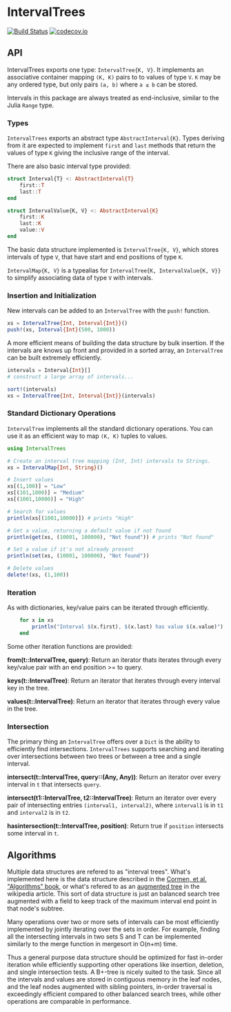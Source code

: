 
# IntervalTrees

[![Build Status](https://api.travis-ci.org/BioJulia/IntervalTrees.jl.svg?branch=master)](https://travis-ci.org/BioJulia/IntervalTrees.jl)
[![codecov.io](http://codecov.io/github/BioJulia/IntervalTrees.jl/coverage.svg?branch=master)](http://codecov.io/github/BioJulia/IntervalTrees.jl?branch=master)

## API

IntervalTrees exports one type: `IntervalTree{K, V}`.  It implements an
associative container mapping `(K, K)` pairs to to values of type `V`.  `K` may
be any ordered type, but only pairs `(a, b)` where `a ≤ b` can be stored.

Intervals in this package are always treated as end-inclusive, similar to the
Julia `Range` type.

### Types

`IntervalTrees` exports an abstract type `AbstractInterval{K}`. Types deriving
from it are expected to implement `first` and `last` methods that return the
values of type `K` giving the inclusive range of the interval.

There are also basic interval type provided:
```julia
struct Interval{T} <: AbstractInterval{T}
    first::T
    last::T
end

struct IntervalValue{K, V} <: AbstractInterval{K}
    first::K
    last::K
    value::V
end
```

The basic data structure implemented is `IntervalTree{K, V}`, which stores
intervals of type `V`, that have start and end positions of type `K`.

`IntervalMap{K, V}` is a typealias for `IntervalTree{K, IntervalValue{K, V}}`
to simplify associating data of type `V` with intervals.


### Insertion and Initialization

New intervals can be added to an `IntervalTree` with the `push!` function.

```julia
xs = IntervalTree{Int, Interval{Int}}()
push!(xs, Interval{Int}(500, 1000))
```

A more efficient means of building the data structure by bulk insertion.
If the intervals are knows up front and provided in a sorted array, an
`IntervalTree` can be built extremely efficiently.

```julia
intervals = Interval{Int}[]
# construct a large array of intervals...

sort!(intervals)
xs = IntervalTree{Int, Interval{Int}}(intervals)
```

### Standard Dictionary Operations

`IntervalTree` implements all the standard dictionary operations. You can use it
as an efficient way to map `(K, K)` tuples to values.


```julia
using IntervalTrees

# Create an interval tree mapping (Int, Int) intervals to Strings.
xs = IntervalMap{Int, String}()

# Insert values
xs[(1,100)] = "Low"
xs[(101,1000)] = "Medium"
xs[(1001,10000)] = "High"

# Search for values
println(xs[(1001,10000)]) # prints "High"

# Get a value, returning a default value if not found
println(get(xs, (10001, 100000), "Not found")) # prints "Not found"

# Set a value if it's not already present
println(set(xs, (10001, 100000), "Not found"))

# Delete values
delete!(xs, (1,100))

```

### Iteration

As with dictionaries, key/value pairs can be iterated through efficiently.

```julia
    for x in xs
        println("Interval $(x.first), $(x.last) has value $(x.value)")
    end
```

Some other iteration functions are provided:

**from(t::IntervalTree, query)**: Return an iterator thats iterates through every
key/value pair with an end position >= to query.

**keys(t::IntervalTree)**: Return an iterator that iterates through every
interval key in the tree.

**values(t::IntervalTree)**: Return an iterator that iterates through every
value in the tree.


### Intersection

The primary thing an `IntervalTree` offers over a `Dict` is the ability to efficiently
find intersections. `IntervalTrees` supports searching and iterating over
intersections between two trees or between a tree and a single interval.

**intersect(t::IntervalTree, query::(Any, Any))**: Return an iterator over every
interval in `t` that intersects `query`.


**intersect(t1::IntervalTree, t2::IntervalTree)**: Return an iterator over every
pair of intersecting entries `(interval1, interval2)`, where `interval1` is
in `t1` and `interval2` is in `t2`.


**hasintersection(t::IntervalTree, position)**: Return true if `position`
intersects some interval in `t`.


## Algorithms

Multiple data structures are refered to as "interval trees". What's implemented
here is the data structure described in the [Cormen, et al. "Algorithms"
book](https://en.wikipedia.org/wiki/Introduction_to_Algorithms), or what's
refered to as an [augmented
tree](http://en.wikipedia.org/wiki/Interval_tree#Augmented_tree) in the
wikipedia article. This sort of data structure is just an balanced search tree
augmented with a field to keep track of the maximum interval end point in that
node's subtree.

Many operations over two or more sets of intervals can be most efficiently
implemented by jointly iterating over the sets in order. For example, finding
all the intersecting intervals in two sets S and T can be implemented similarly
to the merge function in mergesort in O(n+m) time.

Thus a general purpose data structure should be optimized for fast in-order
iteration while efficiently supporting other operations like insertion,
deletion, and single intersection tests. A B+-tree is nicely suited to the task.
Since all the intervals and values are stored in contiguous memory in the leaf
nodes, and the leaf nodes augmented with sibling pointers, in-order traversal is
exceedingly efficient compared to other balanced search trees, while other
operations are comparable in performance.

